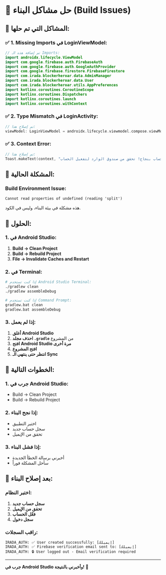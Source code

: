 # 🔧 حل مشاكل البناء (Build Issues)

## 🚨 **المشاكل التي تم حلها:**

### ✅ **1. Missing Imports في LoginViewModel:**
```kotlin
// تم إضافة هذه الـ Imports:
import androidx.lifecycle.ViewModel
import com.google.firebase.auth.FirebaseAuth
import com.google.firebase.auth.GoogleAuthProvider
import com.google.firebase.firestore.FirebaseFirestore
import com.irada.blockerheroar.data.AdminManager
import com.irada.blockerheroar.data.User
import com.irada.blockerheroar.utils.AppPreferences
import kotlinx.coroutines.CoroutineScope
import kotlinx.coroutines.Dispatchers
import kotlinx.coroutines.launch
import kotlinx.coroutines.withContext
```

### ✅ **2. Type Mismatch في LoginActivity:**
```kotlin
// تم إصلاح هذا:
viewModel: LoginViewModel = androidx.lifecycle.viewmodel.compose.viewModel<LoginViewModel>()
```

### ✅ **3. Context Error:**
```kotlin
// تم إصلاح هذا:
Toast.makeText(context, "تم إنشاء الحساب بنجاح! تحقق من صندوق الوارد لتفعيل الحساب", Toast.LENGTH_LONG).show()
```

## 🚨 **المشكلة الحالية:**

### **Build Environment Issue:**
```
Cannot read properties of undefined (reading 'split')
```

هذه مشكلة في بيئة البناء، وليس في الكود.

## 🔧 **الحلول:**

### **1. في Android Studio:**
1. **Build → Clean Project**
2. **Build → Rebuild Project**
3. **File → Invalidate Caches and Restart**

### **2. في Terminal:**
```bash
# إذا كنت تستخدم Android Studio Terminal:
./gradlew clean
./gradlew assembleDebug

# إذا كنت تستخدم Command Prompt:
gradlew.bat clean
gradlew.bat assembleDebug
```

### **3. إذا لم يعمل:**
1. **أغلق Android Studio**
2. **احذف مجلد `.gradle`** من المشروع
3. **افتح Android Studio مرة أخرى**
4. **افتح المشروع**
5. **انتظر حتى ينتهي الـ Sync**

## 🎯 **الخطوات التالية:**

### **1. جرب في Android Studio:**
- Build → Clean Project
- Build → Rebuild Project

### **2. إذا نجح البناء:**
- اختبر التطبيق
- سجل حساب جديد
- تحقق من الإيميل

### **3. إذا فشل البناء:**
- أخبرني برسالة الخطأ الجديدة
- سأحل المشكلة فوراً

## 📱 **بعد إصلاح البناء:**

### **اختبر النظام:**
1. **سجل حساب جديد**
2. **تحقق من الإيميل**
3. **فعّل الحساب**
4. **سجل دخول**

### **راقب السجلات:**
```
IRADA_AUTH: ✅ User created successfully: [إيميلك]
IRADA_AUTH: ✅ Firebase verification email sent to: [إيميلك]
IRADA_AUTH: 🔒 User logged out - Email verification required
```

---

**جرب في Android Studio وأخبرني بالنتيجة!** 🚀
